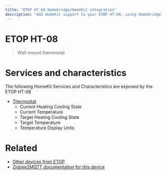 ```yaml
---
title: "ETOP HT-08 Homebridge/HomeKit integration"
description: "Add HomeKit support to your ETOP HT-08, using Homebridge, Zigbee2MQTT and homebridge-z2m."
---
```

<!---
This file has been GENERATED using src/docgen/docgen.ts
DO NOT EDIT THIS FILE MANUALLY!
-->
# ETOP HT-08
> Wall-mount thermostat


# Services and characteristics
The following HomeKit Services and Characteristics are exposed by
the ETOP HT-08

* [Thermostat](../../climate.md)
  * Current Heating Cooling State
  * Current Temperature
  * Target Heating Cooling State
  * Target Temperature
  * Temperature Display Units


# Related
* [Other devices from ETOP](../index.md#etop)
* [Zigbee2MQTT documentation for this device](https://www.zigbee2mqtt.io/devices/HT-08.html)